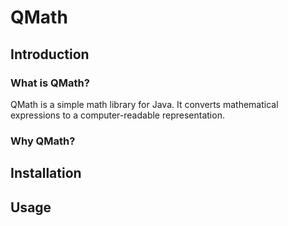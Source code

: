 # QMath

## Introduction

### What is QMath?
QMath is a simple math library for Java.
It converts mathematical expressions to a computer-readable representation.


### Why QMath?


## Installation

## Usage
